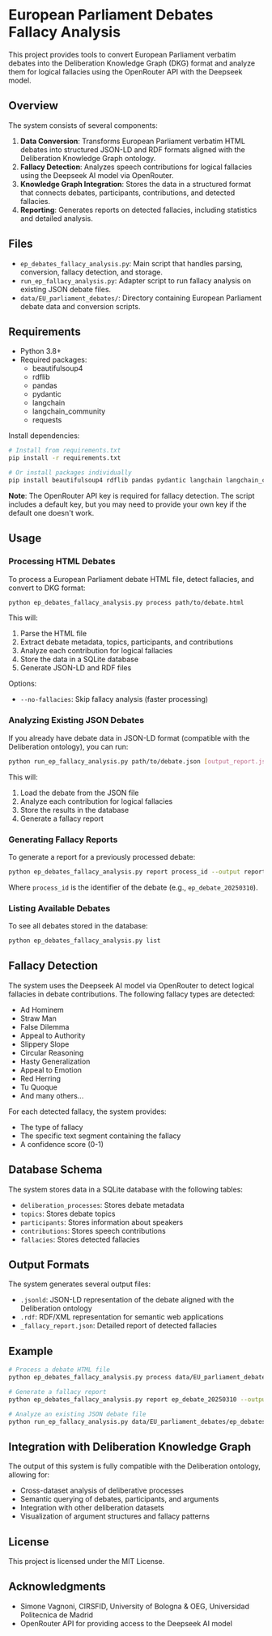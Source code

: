 # European Parliament Debates Fallacy Analysis

This project provides tools to convert European Parliament verbatim debates into the Deliberation Knowledge Graph (DKG) format and analyze them for logical fallacies using the OpenRouter API with the Deepseek model.

## Overview

The system consists of several components:

1. **Data Conversion**: Transforms European Parliament verbatim HTML debates into structured JSON-LD and RDF formats aligned with the Deliberation Knowledge Graph ontology.
2. **Fallacy Detection**: Analyzes speech contributions for logical fallacies using the Deepseek AI model via OpenRouter.
3. **Knowledge Graph Integration**: Stores the data in a structured format that connects debates, participants, contributions, and detected fallacies.
4. **Reporting**: Generates reports on detected fallacies, including statistics and detailed analysis.

## Files

- `ep_debates_fallacy_analysis.py`: Main script that handles parsing, conversion, fallacy detection, and storage.
- `run_ep_fallacy_analysis.py`: Adapter script to run fallacy analysis on existing JSON debate files.
- `data/EU_parliament_debates/`: Directory containing European Parliament debate data and conversion scripts.

## Requirements

- Python 3.8+
- Required packages:
  - beautifulsoup4
  - rdflib
  - pandas
  - pydantic
  - langchain
  - langchain_community
  - requests

Install dependencies:

```bash
# Install from requirements.txt
pip install -r requirements.txt

# Or install packages individually
pip install beautifulsoup4 rdflib pandas pydantic langchain langchain_community requests
```

**Note**: The OpenRouter API key is required for fallacy detection. The script includes a default key, but you may need to provide your own key if the default one doesn't work.

## Usage

### Processing HTML Debates

To process a European Parliament debate HTML file, detect fallacies, and convert to DKG format:

```bash
python ep_debates_fallacy_analysis.py process path/to/debate.html
```

This will:
1. Parse the HTML file
2. Extract debate metadata, topics, participants, and contributions
3. Analyze each contribution for logical fallacies
4. Store the data in a SQLite database
5. Generate JSON-LD and RDF files

Options:
- `--no-fallacies`: Skip fallacy analysis (faster processing)

### Analyzing Existing JSON Debates

If you already have debate data in JSON-LD format (compatible with the Deliberation ontology), you can run:

```bash
python run_ep_fallacy_analysis.py path/to/debate.json [output_report.json]
```

This will:
1. Load the debate from the JSON file
2. Analyze each contribution for logical fallacies
3. Store the results in the database
4. Generate a fallacy report

### Generating Fallacy Reports

To generate a report for a previously processed debate:

```bash
python ep_debates_fallacy_analysis.py report process_id --output report.json
```

Where `process_id` is the identifier of the debate (e.g., `ep_debate_20250310`).

### Listing Available Debates

To see all debates stored in the database:

```bash
python ep_debates_fallacy_analysis.py list
```

## Fallacy Detection

The system uses the Deepseek AI model via OpenRouter to detect logical fallacies in debate contributions. The following fallacy types are detected:

- Ad Hominem
- Straw Man
- False Dilemma
- Appeal to Authority
- Slippery Slope
- Circular Reasoning
- Hasty Generalization
- Appeal to Emotion
- Red Herring
- Tu Quoque
- And many others...

For each detected fallacy, the system provides:
- The type of fallacy
- The specific text segment containing the fallacy
- A confidence score (0-1)

## Database Schema

The system stores data in a SQLite database with the following tables:

- `deliberation_processes`: Stores debate metadata
- `topics`: Stores debate topics
- `participants`: Stores information about speakers
- `contributions`: Stores speech contributions
- `fallacies`: Stores detected fallacies

## Output Formats

The system generates several output files:

- `.jsonld`: JSON-LD representation of the debate aligned with the Deliberation ontology
- `.rdf`: RDF/XML representation for semantic web applications
- `_fallacy_report.json`: Detailed report of detected fallacies

## Example

```bash
# Process a debate HTML file
python ep_debates_fallacy_analysis.py process data/EU_parliament_debates/ep_debates/verbatim_2025-03-10.html

# Generate a fallacy report
python ep_debates_fallacy_analysis.py report ep_debate_20250310 --output fallacy_report.json

# Analyze an existing JSON debate file
python run_ep_fallacy_analysis.py data/EU_parliament_debates/ep_debates/debate_2025-03-10.json
```

## Integration with Deliberation Knowledge Graph

The output of this system is fully compatible with the Deliberation ontology, allowing for:

- Cross-dataset analysis of deliberative processes
- Semantic querying of debates, participants, and arguments
- Integration with other deliberation datasets
- Visualization of argument structures and fallacy patterns

## License

This project is licensed under the MIT License.

## Acknowledgments

- Simone Vagnoni, CIRSFID, University of Bologna & OEG, Universidad Politecnica de Madrid
- OpenRouter API for providing access to the Deepseek AI model
